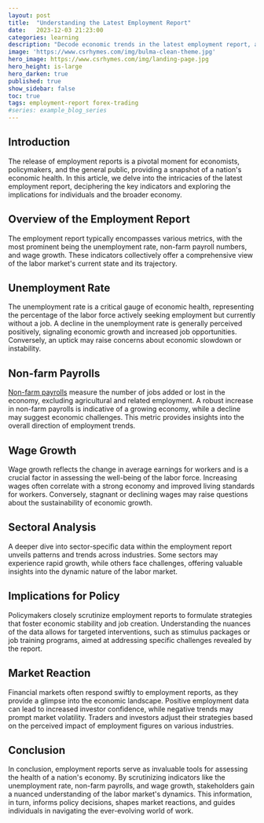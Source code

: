 ```yaml
---
layout: post
title:  "Understanding the Latest Employment Report"
date:   2023-12-03 21:23:00
categories: learning
description: "Decode economic trends in the latest employment report, analyzing metrics like unemployment, payrolls, and wage growth for insightful perspectives."
image: 'https://www.csrhymes.com/img/bulma-clean-theme.jpg'
hero_image: https://www.csrhymes.com/img/landing-page.jpg
hero_height: is-large
hero_darken: true
published: true
show_sidebar: false
toc: true
tags: employment-report forex-trading
#series: example_blog_series
---
```


## Introduction
<p>The release of employment reports is a pivotal moment for economists, policymakers, and the general public, providing a snapshot of a nation's economic health. In this article, we delve into the intricacies of the latest employment report, deciphering the key indicators and exploring the implications for individuals and the broader economy.</p>

## Overview of the Employment Report
<p>The employment report typically encompasses various metrics, with the most prominent being the unemployment rate, non-farm payroll numbers, and wage growth. These indicators collectively offer a comprehensive view of the labor market's current state and its trajectory.</p>

## Unemployment Rate
<p>The unemployment rate is a critical gauge of economic health, representing the percentage of the labor force actively seeking employment but currently without a job. A decline in the unemployment rate is generally perceived positively, signaling economic growth and increased job opportunities. Conversely, an uptick may raise concerns about economic slowdown or instability.</p>

## Non-farm Payrolls
<p><a href="https://www.daytrading.ltd/2023/12/unlocking-trading-opportunities-guide.html">Non-farm payrolls</a> measure the number of jobs added or lost in the economy, excluding agricultural and related employment. A robust increase in non-farm payrolls is indicative of a growing economy, while a decline may suggest economic challenges. This metric provides insights into the overall direction of employment trends.</p>

## Wage Growth
<p>Wage growth reflects the change in average earnings for workers and is a crucial factor in assessing the well-being of the labor force. Increasing wages often correlate with a strong economy and improved living standards for workers. Conversely, stagnant or declining wages may raise questions about the sustainability of economic growth.<p>

## Sectoral Analysis
<p>A deeper dive into sector-specific data within the employment report unveils patterns and trends across industries. Some sectors may experience rapid growth, while others face challenges, offering valuable insights into the dynamic nature of the labor market.</p>

## Implications for Policy
<p>Policymakers closely scrutinize employment reports to formulate strategies that foster economic stability and job creation. Understanding the nuances of the data allows for targeted interventions, such as stimulus packages or job training programs, aimed at addressing specific challenges revealed by the report.</p>

## Market Reaction
<p>Financial markets often respond swiftly to employment reports, as they provide a glimpse into the economic landscape. Positive employment data can lead to increased investor confidence, while negative trends may prompt market volatility. Traders and investors adjust their strategies based on the perceived impact of employment figures on various industries.</p>

## Conclusion
<p>In conclusion, employment reports serve as invaluable tools for assessing the health of a nation's economy. By scrutinizing indicators like the unemployment rate, non-farm payrolls, and wage growth, stakeholders gain a nuanced understanding of the labor market's dynamics. This information, in turn, informs policy decisions, shapes market reactions, and guides individuals in navigating the ever-evolving world of work.</p>

<script type="application/ld+json">
{
  "@context": "https://schema.org",
  "@type": "FAQPage",
  "mainEntity": [
    {
      "@type": "Question",
      "name": "What does the unemployment rate indicate?",
      "acceptedAnswer": {
        "@type": "Answer",
        "text": "The unemployment rate represents the percentage of the labor force actively seeking employment but currently without a job. A decline in the unemployment rate generally signals economic growth and increased job opportunities."
      }
    },
    {
      "@type": "Question",
      "name": "What is the significance of non-farm payrolls in the employment report?",
      "acceptedAnswer": {
        "@type": "Answer",
        "text": "Non-farm payrolls measure the number of jobs added or lost in the economy, excluding agricultural and related employment. A robust increase in non-farm payrolls is indicative of a growing economy, while a decline may suggest economic challenges."
      }
    },
    {
      "@type": "Question",
      "name": "How does wage growth impact the labor force?",
      "acceptedAnswer": {
        "@type": "Answer",
        "text": "Wage growth reflects the change in average earnings for workers and is crucial for assessing the well-being of the labor force. Increasing wages often correlate with a strong economy and improved living standards for workers."
      }
    },
    {
      "@type": "Question",
      "name": "Why is sectoral analysis important in employment reports?",
      "acceptedAnswer": {
        "@type": "Answer",
        "text": "Sectoral analysis provides insights into patterns and trends across industries. Some sectors may experience rapid growth, while others face challenges, offering valuable insights into the dynamic nature of the labor market."
      }
    },
    {
      "@type": "Question",
      "name": "How do employment reports influence policymaking?",
      "acceptedAnswer": {
        "@type": "Answer",
        "text": "Policymakers closely scrutinize employment reports to formulate strategies that foster economic stability and job creation. Understanding the nuances of the data allows for targeted interventions, such as stimulus packages or job training programs."
      }
    },
    {
      "@type": "Question",
      "name": "How do financial markets react to employment reports?",
      "acceptedAnswer": {
        "@type": "Answer",
        "text": "Financial markets often respond swiftly to employment reports. Positive employment data can lead to increased investor confidence, while negative trends may prompt market volatility. Traders and investors adjust their strategies based on the perceived impact of employment figures on various industries."
      }
    }
  ]
}
</script>